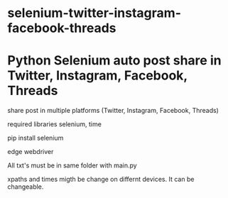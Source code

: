 # selenium-twitter-instagram-facebook-threads
# Python Selenium auto post share in Twitter, Instagram, Facebook, Threads

share post in multiple platforms (Twitter, Instagram, Facebook, Threads)

required libraries selenium, time

pip install selenium

edge webdriver

All txt's must be in same folder with main.py

xpaths and times migth be change on differnt devices. It can be changeable. 
